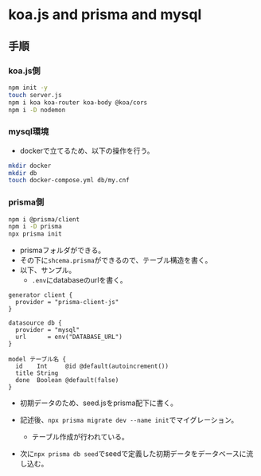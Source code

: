 # koa.js and prisma and mysql

## 手順

### koa.js側

```bash
npm init -y
touch server.js
npm i koa koa-router koa-body @koa/cors
npm i -D nodemon
```

### mysql環境
- dockerで立てるため、以下の操作を行う。

```bash
mkdir docker
mkdir db
touch docker-compose.yml db/my.cnf
```

### prisma側

```bash
npm i @prisma/client
npm i -D prisma
npx prisma init
```

- prismaフォルダができる。
- その下に`shcema.prisma`ができるので、テーブル構造を書く。
- 以下、サンプル。
  - `.env`にdatabaseのurlを書く。

```prisma
generator client {
  provider = "prisma-client-js"
}

datasource db {
  provider = "mysql"
  url      = env("DATABASE_URL")
}

model テーブル名 {
  id    Int     @id @default(autoincrement())
  title String
  done  Boolean @default(false)
}
```

- 初期データのため、seed.jsをprisma配下に書く。

- 記述後、`npx prisma migrate dev --name init`でマイグレーション。
  - テーブル作成が行われている。

- 次に`npx prisma db seed`でseedで定義した初期データをデータベースに流し込む。